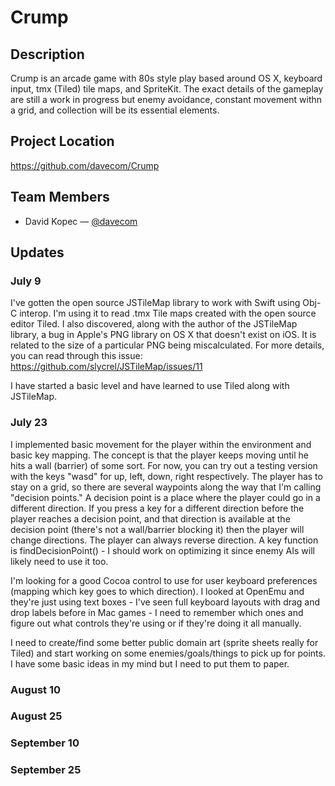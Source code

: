 # Crump

## Description

Crump is an arcade game with 80s style play based around OS X, keyboard input, tmx (Tiled) tile maps, and SpriteKit.  The exact details of the gameplay are still a work in progress but enemy avoidance, constant movement withn a grid, and collection will be its essential elements.

## Project Location

https://github.com/davecom/Crump

## Team Members

- David Kopec — [@davecom](https://github.com/davecom)

## Updates


### July 9

I've gotten the open source JSTileMap library to work with Swift using Obj-C interop.  I'm using it to read .tmx Tile maps created with the open source editor Tiled.  I also discovered, along with the author of the JSTileMap library, a bug in Apple's PNG library on OS X that doesn't exist on iOS. It is related to the size of a particular PNG being miscalculated. For more details, you can read through this issue:
https://github.com/slycrel/JSTileMap/issues/11

I have started a basic level and have learned to use Tiled along with JSTileMap.

### July 23

I implemented basic movement for the player within the environment and basic key mapping. The concept is that the player keeps moving until he hits a wall (barrier) of some sort.  For now, you can try out a testing version with the keys "wasd" for up, left, down, right respectively. The player has to stay on a grid, so there are several waypoints along the way that I'm calling "decision points." A decision point is a place where the player could go in a different direction. If you press a key for a different direction before the player reaches a decision point, and that direction is available at the decision point (there's not a wall/barrier blocking it) then the player will change directions.  The player can always reverse direction. A key function is findDecisionPoint() - I should work on optimizing it since enemy AIs will likely need to use it too.

I'm looking for a good Cocoa control to use for user keyboard preferences (mapping which key goes to which direction). I looked at OpenEmu and they're just using text boxes - I've seen full keyboard layouts with drag and drop labels before in Mac games - I need to remember which ones and figure out what controls they're using or if they're doing it all manually.

I need to create/find some better public domain art (sprite sheets really for Tiled) and start working on some enemies/goals/things to pick up for points. I have some basic ideas in my mind but I need to put them to paper.

### August 10

### August 25

### September 10

### September 25
